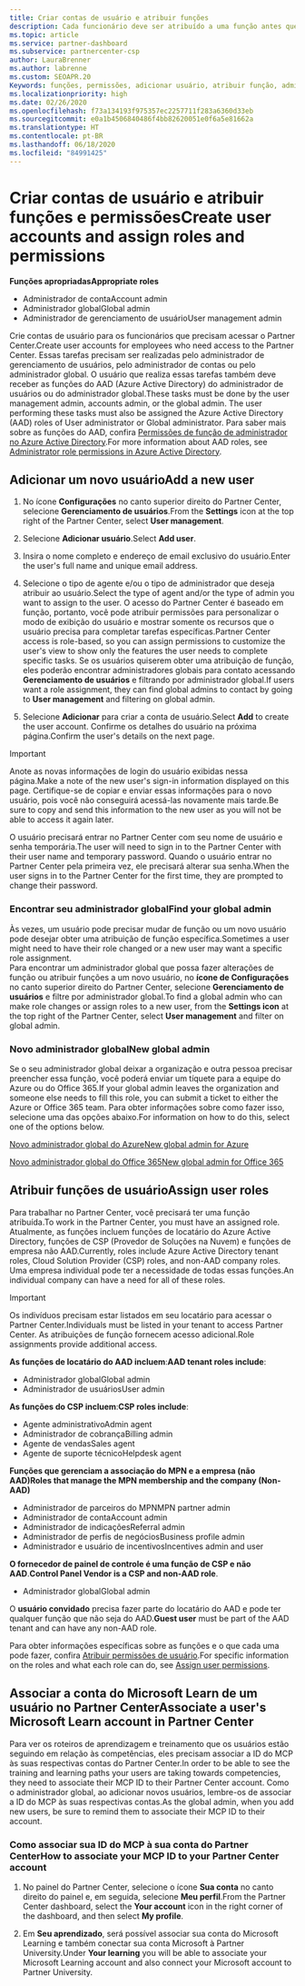 ```yaml
---
title: Criar contas de usuário e atribuir funções
description: Cada funcionário deve ser atribuído a uma função antes que possa acessar o Partner Center. Saiba como criar contas de usuário, atribuir funções e definir permissões.
ms.topic: article
ms.service: partner-dashboard
ms.subservice: partnercenter-csp
author: LauraBrenner
ms.author: labrenne
ms.custom: SEOAPR.20
Keywords: funções, permissões, adicionar usuário, atribuir função, administrador, agente,
ms.localizationpriority: high
ms.date: 02/26/2020
ms.openlocfilehash: f73a134193f975357ec2257711f283a6360d33eb
ms.sourcegitcommit: e0a1b4506840486f4bb82620051e0f6a5e81662a
ms.translationtype: HT
ms.contentlocale: pt-BR
ms.lasthandoff: 06/18/2020
ms.locfileid: "84991425"
---
```

# <a name="create-user-accounts-and-assign-roles-and-permissions"></a><span data-ttu-id="de502-105">Criar contas de usuário e atribuir funções e permissões</span><span class="sxs-lookup"><span data-stu-id="de502-105">Create user accounts and assign roles and permissions</span></span>

<span data-ttu-id="de502-106">**Funções apropriadas**</span><span class="sxs-lookup"><span data-stu-id="de502-106">**Appropriate roles**</span></span>

- <span data-ttu-id="de502-107">Administrador de conta</span><span class="sxs-lookup"><span data-stu-id="de502-107">Account admin</span></span>
- <span data-ttu-id="de502-108">Administrador global</span><span class="sxs-lookup"><span data-stu-id="de502-108">Global admin</span></span>
- <span data-ttu-id="de502-109">Administrador de gerenciamento de usuário</span><span class="sxs-lookup"><span data-stu-id="de502-109">User management admin</span></span>

<span data-ttu-id="de502-110">Crie contas de usuário para os funcionários que precisam acessar o Partner Center.</span><span class="sxs-lookup"><span data-stu-id="de502-110">Create user accounts for employees who need access to the Partner Center.</span></span> <span data-ttu-id="de502-111">Essas tarefas precisam ser realizadas pelo administrador de gerenciamento de usuários, pelo administrador de contas ou pelo administrador global. O usuário que realiza essas tarefas também deve receber as funções do AAD (Azure Active Directory) do administrador de usuários ou do administrador global.</span><span class="sxs-lookup"><span data-stu-id="de502-111">These tasks must be done by the user management admin, accounts admin, or the global admin. The user performing these tasks must also be assigned the Azure Active Directory (AAD) roles of User administrator or Global administrator.</span></span> <span data-ttu-id="de502-112">Para saber mais sobre as funções do AAD, confira [Permissões de função de administrador no Azure Active Directory](https://docs.microsoft.com/azure/active-directory/users-groups-roles/directory-assign-admin-roles).</span><span class="sxs-lookup"><span data-stu-id="de502-112">For more information about AAD roles, see [Administrator role permissions in Azure Active Directory](https://docs.microsoft.com/azure/active-directory/users-groups-roles/directory-assign-admin-roles).</span></span>


## <a name="add-a-new-user"></a><span data-ttu-id="de502-113">Adicionar um novo usuário</span><span class="sxs-lookup"><span data-stu-id="de502-113">Add a new user</span></span>

1. <span data-ttu-id="de502-114">No ícone **Configurações** no canto superior direito do Partner Center, selecione **Gerenciamento de usuários**.</span><span class="sxs-lookup"><span data-stu-id="de502-114">From the **Settings** icon at the top right of the Partner Center, select **User management**.</span></span>

2. <span data-ttu-id="de502-115">Selecione **Adicionar usuário**.</span><span class="sxs-lookup"><span data-stu-id="de502-115">Select **Add user**.</span></span>

3. <span data-ttu-id="de502-116">Insira o nome completo e endereço de email exclusivo do usuário.</span><span class="sxs-lookup"><span data-stu-id="de502-116">Enter the user's full name and unique email address.</span></span>

4. <span data-ttu-id="de502-117">Selecione o tipo de agente e/ou o tipo de administrador que deseja atribuir ao usuário.</span><span class="sxs-lookup"><span data-stu-id="de502-117">Select the type of agent and/or the type of admin you want to assign to the user.</span></span> <span data-ttu-id="de502-118">O acesso do Partner Center é baseado em função, portanto, você pode atribuir permissões para personalizar o modo de exibição do usuário e mostrar somente os recursos que o usuário precisa para completar tarefas específicas.</span><span class="sxs-lookup"><span data-stu-id="de502-118">Partner Center access is role-based, so you can assign permissions to customize the user's view to show only the features the user needs to complete specific tasks.</span></span>  <span data-ttu-id="de502-119">Se os usuários quiserem obter uma atribuição de função, eles poderão encontrar administradores globais para contato acessando **Gerenciamento de usuários** e filtrando por administrador global.</span><span class="sxs-lookup"><span data-stu-id="de502-119">If users want a role assignment, they can find global admins to contact by going to **User management** and filtering on global admin.</span></span>

5. <span data-ttu-id="de502-120">Selecione **Adicionar** para criar a conta de usuário.</span><span class="sxs-lookup"><span data-stu-id="de502-120">Select **Add** to create the user account.</span></span> <span data-ttu-id="de502-121">Confirme os detalhes do usuário na próxima página.</span><span class="sxs-lookup"><span data-stu-id="de502-121">Confirm the user's details on the next page.</span></span>

> [!IMPORTANT]  
> <span data-ttu-id="de502-122">Anote as novas informações de login do usuário exibidas nessa página.</span><span class="sxs-lookup"><span data-stu-id="de502-122">Make a note of the new user's sign-in information displayed on this page.</span></span> <span data-ttu-id="de502-123">Certifique-se de copiar e enviar essas informações para o novo usuário, pois você não conseguirá acessá-las novamente mais tarde.</span><span class="sxs-lookup"><span data-stu-id="de502-123">Be sure to copy and send this information to the new user as you will not be able to access it again later.</span></span> 


<span data-ttu-id="de502-124">O usuário precisará entrar no Partner Center com seu nome de usuário e senha temporária.</span><span class="sxs-lookup"><span data-stu-id="de502-124">The user will need to sign in to the Partner Center with their user name and temporary password.</span></span> <span data-ttu-id="de502-125">Quando o usuário entrar no Partner Center pela primeira vez, ele precisará alterar sua senha.</span><span class="sxs-lookup"><span data-stu-id="de502-125">When the user signs in to the Partner Center for the first time, they are prompted to change their password.</span></span> 


### <a name="find-your-global-admin"></a><span data-ttu-id="de502-126">Encontrar seu administrador global</span><span class="sxs-lookup"><span data-stu-id="de502-126">Find your global admin</span></span>

<span data-ttu-id="de502-127">Às vezes, um usuário pode precisar mudar de função ou um novo usuário pode desejar obter uma atribuição de função específica.</span><span class="sxs-lookup"><span data-stu-id="de502-127">Sometimes a user might need to have their role changed or a new user may want a specific role assignment.</span></span>  
<span data-ttu-id="de502-128">Para encontrar um administrador global que possa fazer alterações de função ou atribuir funções a um novo usuário, no **ícone de Configurações** no canto superior direito do Partner Center, selecione **Gerenciamento de usuários** e filtre por administrador global.</span><span class="sxs-lookup"><span data-stu-id="de502-128">To find a global admin who can make role changes or assign roles to a new user, from the **Settings icon** at the top right of the Partner Center, select **User management** and filter on global admin.</span></span> 


### <a name="new-global-admin"></a><span data-ttu-id="de502-129">Novo administrador global</span><span class="sxs-lookup"><span data-stu-id="de502-129">New global admin</span></span>

<span data-ttu-id="de502-130">Se o seu administrador global deixar a organização e outra pessoa precisar preencher essa função, você poderá enviar um tíquete para a equipe do Azure ou do Office 365.</span><span class="sxs-lookup"><span data-stu-id="de502-130">If your global admin leaves the organization and someone else needs to fill this role, you can submit a ticket to either the Azure or Office 365 team.</span></span> <span data-ttu-id="de502-131">Para obter informações sobre como fazer isso, selecione uma das opções abaixo.</span><span class="sxs-lookup"><span data-stu-id="de502-131">For information on how to do this, select one of the options below.</span></span>

[<span data-ttu-id="de502-132">Novo administrador global do Azure</span><span class="sxs-lookup"><span data-stu-id="de502-132">New global admin for Azure</span></span>](https://support.microsoft.com/help/4505981/what-to-do-if-the-only-admin-for-your-mpn-program-has-left-the-company)

[<span data-ttu-id="de502-133">Novo administrador global do Office 365</span><span class="sxs-lookup"><span data-stu-id="de502-133">New global admin for Office 365</span></span>](https://admin.microsoft.com/)


## <a name="assign-user-roles"></a><span data-ttu-id="de502-134">Atribuir funções de usuário</span><span class="sxs-lookup"><span data-stu-id="de502-134">Assign user roles</span></span>

<span data-ttu-id="de502-135">Para trabalhar no Partner Center, você precisará ter uma função atribuída.</span><span class="sxs-lookup"><span data-stu-id="de502-135">To work in the Partner Center, you must have an assigned role.</span></span>  <span data-ttu-id="de502-136">Atualmente, as funções incluem funções de locatário do Azure Active Directory, funções de CSP (Provedor de Soluções na Nuvem) e funções de empresa não AAD.</span><span class="sxs-lookup"><span data-stu-id="de502-136">Currently, roles include Azure Active Directory tenant roles, Cloud Solution Provider (CSP) roles, and non-AAD company roles.</span></span> <span data-ttu-id="de502-137">Uma empresa individual pode ter a necessidade de todas essas funções.</span><span class="sxs-lookup"><span data-stu-id="de502-137">An individual company can have a need for all of these roles.</span></span>

>[!Important]
><span data-ttu-id="de502-138">Os indivíduos precisam estar listados em seu locatário para acessar o Partner Center.</span><span class="sxs-lookup"><span data-stu-id="de502-138">Individuals must be listed in your tenant to access Partner Center.</span></span> <span data-ttu-id="de502-139">As atribuições de função fornecem acesso adicional.</span><span class="sxs-lookup"><span data-stu-id="de502-139">Role assignments provide additional access.</span></span>


<span data-ttu-id="de502-140">**As funções de locatário do AAD incluem**:</span><span class="sxs-lookup"><span data-stu-id="de502-140">**AAD tenant roles include**:</span></span>
- <span data-ttu-id="de502-141">Administrador global</span><span class="sxs-lookup"><span data-stu-id="de502-141">Global admin</span></span>
- <span data-ttu-id="de502-142">Administrador de usuários</span><span class="sxs-lookup"><span data-stu-id="de502-142">User admin</span></span>

<span data-ttu-id="de502-143">**As funções do CSP incluem**:</span><span class="sxs-lookup"><span data-stu-id="de502-143">**CSP roles include**:</span></span>
- <span data-ttu-id="de502-144">Agente administrativo</span><span class="sxs-lookup"><span data-stu-id="de502-144">Admin agent</span></span>
- <span data-ttu-id="de502-145">Administrador de cobrança</span><span class="sxs-lookup"><span data-stu-id="de502-145">Billing admin</span></span>
- <span data-ttu-id="de502-146">Agente de vendas</span><span class="sxs-lookup"><span data-stu-id="de502-146">Sales agent</span></span>
- <span data-ttu-id="de502-147">Agente de suporte técnico</span><span class="sxs-lookup"><span data-stu-id="de502-147">Helpdesk agent</span></span>

<span data-ttu-id="de502-148">**Funções que gerenciam a associação do MPN e a empresa (não AAD)**</span><span class="sxs-lookup"><span data-stu-id="de502-148">**Roles that manage the MPN membership and the company (Non-AAD)**</span></span>
- <span data-ttu-id="de502-149">Administrador de parceiros do MPN</span><span class="sxs-lookup"><span data-stu-id="de502-149">MPN partner admin</span></span>
- <span data-ttu-id="de502-150">Administrador de conta</span><span class="sxs-lookup"><span data-stu-id="de502-150">Account admin</span></span>
- <span data-ttu-id="de502-151">Administrador de indicações</span><span class="sxs-lookup"><span data-stu-id="de502-151">Referral admin</span></span>
- <span data-ttu-id="de502-152">Administrador de perfis de negócios</span><span class="sxs-lookup"><span data-stu-id="de502-152">Business profile admin</span></span>
- <span data-ttu-id="de502-153">Administrador e usuário de incentivos</span><span class="sxs-lookup"><span data-stu-id="de502-153">Incentives admin and user</span></span>

<span data-ttu-id="de502-154">**O fornecedor de painel de controle é uma função de CSP e não AAD**.</span><span class="sxs-lookup"><span data-stu-id="de502-154">**Control Panel Vendor is a CSP and non-AAD role**.</span></span>
- <span data-ttu-id="de502-155">Administrador global</span><span class="sxs-lookup"><span data-stu-id="de502-155">Global admin</span></span>

<span data-ttu-id="de502-156">O **usuário convidado** precisa fazer parte do locatário do AAD e pode ter qualquer função que não seja do AAD.</span><span class="sxs-lookup"><span data-stu-id="de502-156">**Guest user** must be part of the AAD tenant and can have any non-AAD role.</span></span>

<span data-ttu-id="de502-157">Para obter informações específicas sobre as funções e o que cada uma pode fazer, confira [Atribuir permissões de usuário](permissions-overview.md).</span><span class="sxs-lookup"><span data-stu-id="de502-157">For specific information on the roles and what each role can do, see [Assign user permissions](permissions-overview.md).</span></span>

## <a name="associate-a-users-microsoft-learn-account-in-partner-center"></a><span data-ttu-id="de502-158">Associar a conta do Microsoft Learn de um usuário no Partner Center</span><span class="sxs-lookup"><span data-stu-id="de502-158">Associate a user's Microsoft Learn account in Partner Center</span></span>

<span data-ttu-id="de502-159">Para ver os roteiros de aprendizagem e treinamento que os usuários estão seguindo em relação às competências, eles precisam associar a ID do MCP às suas respectivas contas do Partner Center.</span><span class="sxs-lookup"><span data-stu-id="de502-159">In order to be able to see the training and learning paths your users are taking towards competencies, they need to associate their MCP ID to their Partner Center account.</span></span> <span data-ttu-id="de502-160">Como o administrador global, ao adicionar novos usuários, lembre-os de associar a ID do MCP às suas respectivas contas.</span><span class="sxs-lookup"><span data-stu-id="de502-160">As the global admin, when you add new users, be sure to remind them to associate their MCP ID to their account.</span></span> 

### <a name="how-to-associate-your-mcp-id-to-your-partner-center-account"></a><span data-ttu-id="de502-161">Como associar sua ID do MCP à sua conta do Partner Center</span><span class="sxs-lookup"><span data-stu-id="de502-161">How to associate your MCP ID to your Partner Center account</span></span>

1. <span data-ttu-id="de502-162">No painel do Partner Center, selecione o ícone **Sua conta** no canto direito do painel e, em seguida, selecione **Meu perfil**.</span><span class="sxs-lookup"><span data-stu-id="de502-162">From the Partner Center dashboard, select the **Your account** icon in the right corner of the dashboard, and then select **My profile**.</span></span>

2. <span data-ttu-id="de502-163">Em **Seu aprendizado**, será possível associar sua conta do Microsoft Learning e também conectar sua conta Microsoft à Partner University.</span><span class="sxs-lookup"><span data-stu-id="de502-163">Under **Your learning** you will be able to associate your Microsoft Learning account and also connect your Microsoft account to Partner University.</span></span>
